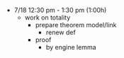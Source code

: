 
* 7/18 12:30 pm - 1:30 pm (1:00h)
  * work on totality
    * prepare theorem model/link
      * renew def
    * proof
      * by engine lemma

